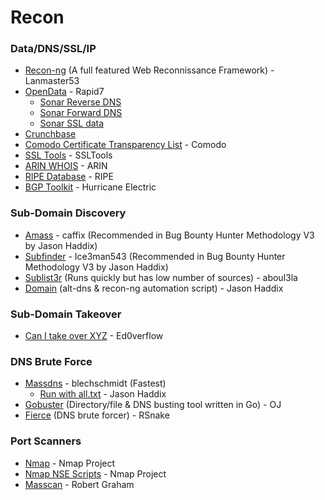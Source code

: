 # Recon

### Data/DNS/SSL/IP

* [Recon-ng](https://bitbucket.org/LaNMaSteR53/recon-ng) (A full featured Web Reconnissance Framework) - Lanmaster53
* [OpenData](https://opendata.rapid7.com/) - Rapid7
  * [Sonar Reverse DNS](https://opendata.rapid7.com/sonar.rdns_v2/)
  * [Sonar Forward DNS](https://opendata.rapid7.com/sonar.fdns_v2/)
  * [Sonar SSL data](https://opendata.rapid7.com/sonar.ssl/)
* [Crunchbase](https://www.crunchbase.com/)
* [Comodo Certificate Transparency List](https://crt.sh/) - Comodo
* [SSL Tools](http://ssltools.com/) - SSLTools
* [ARIN WHOIS](https://whois.arin.net/ui/) - ARIN
* [RIPE Database](https://apps.db.ripe.net/db-web-ui/#/query) - RIPE 
* [BGP Toolkit](https://bgp.he.net/) - Hurricane Electric

### Sub-Domain Discovery
* [Amass](https://github.com/OWASP/Amass) - caffix (Recommended in Bug Bounty Hunter Methodology V3 by Jason Haddix)
* [Subfinder](https://github.com/Ice3man543/subfinder) - Ice3man543 (Recommended in Bug Bounty Hunter Methodology V3 by Jason Haddix)
* [Sublist3r](https://github.com/aboul3la/Sublist3r) (Runs quickly but has low number of sources) - aboul3la
* [Domain](https://github.com/jhaddix/domain) (alt-dns & recon-ng automation script) - Jason Haddix

### Sub-Domain Takeover

* [Can I take over XYZ](https://github.com/EdOverflow/can-i-take-over-xyz) - Ed0verflow

### DNS Brute Force
* [Massdns](https://github.com/blechschmidt/massdns) - blechschmidt (Fastest)
  * [Run with all.txt](https://gist.github.com/jhaddix/86a06c5dc309d08580a018c66354a056) - Jason Haddix
* [Gobuster](https://github.com/OJ/gobuster) (Directory/file & DNS busting tool written in Go) - OJ
* [Fierce](http://tools.kali.org/information-gathering/fierce) (DNS brute forcer) - RSnake

### Port Scanners
 * [Nmap](https://nmap.org/download.html) - Nmap Project
 * [Nmap NSE Scripts](https://nmap.org/nsedoc/) - Nmap Project
 * [Masscan](https://github.com/robertdavidgraham/masscan) - Robert Graham
